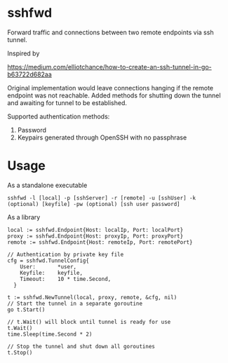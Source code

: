 # sshfwd 

Forward traffic and connections between two remote endpoints via ssh tunnel.

Inspired by 

https://medium.com/elliotchance/how-to-create-an-ssh-tunnel-in-go-b63722d682aa

Original implementation would leave connections hanging if the remote endpoint was not reachable.
Added methods for shutting down the tunnel and awaiting for tunnel to be established.


Supported authentication methods:
1. Password
2. Keypairs generated through OpenSSH with no passphrase

# Usage 

As a standalone executable

```
sshfwd -l [local] -p [sshServer] -r [remote] -u [sshUser] -k (optional) [keyfile] -pw (optional) [ssh user password]
```


As a library

``` 
local := sshfwd.Endpoint{Host: localIp, Port: localPort}
proxy := sshfwd.Endpoint{Host: proxyIp, Port: proxyPort}
remote := sshfwd.Endpoint{Host: remoteIp, Port: remotePort}

// Authentication by private key file
cfg = sshfwd.TunnelConfig{
    User:       *user,
    Keyfile:    keyfile,
    Timeout:    10 * time.Second,
  }

t := sshfwd.NewTunnel(local, proxy, remote, &cfg, nil)
// Start the tunnel in a separate goroutine
go t.Start()

// t.Wait() will block until tunnel is ready for use
t.Wait()
time.Sleep(time.Second * 2)

// Stop the tunnel and shut down all goroutines
t.Stop()
```